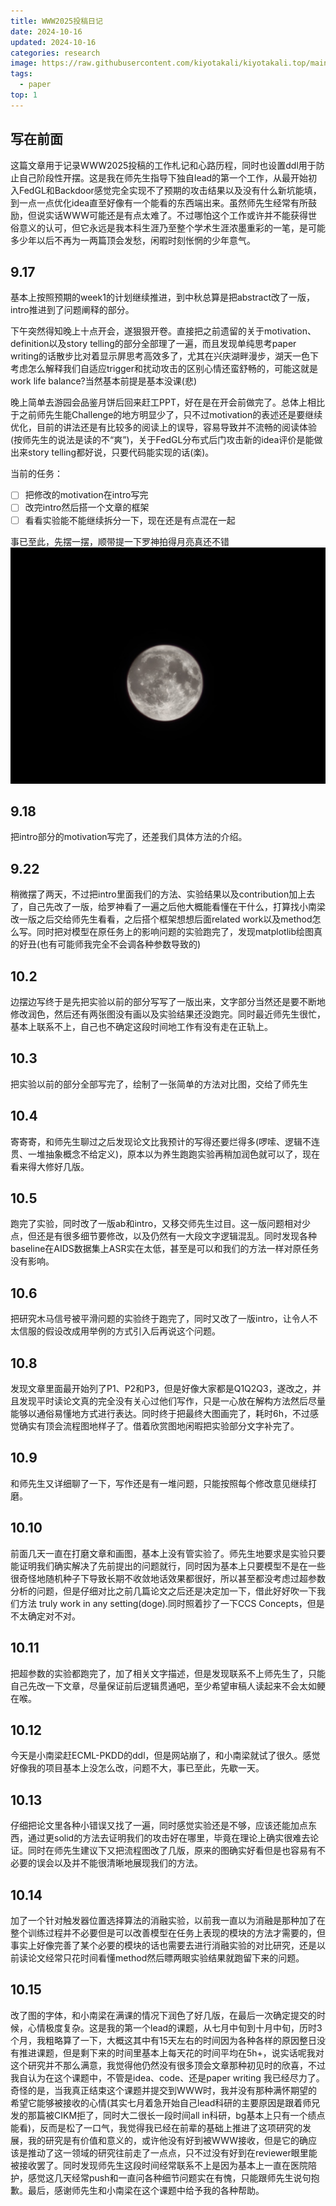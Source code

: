 ```yaml
---
title: WWW2025投稿日记
date: 2024-10-16 
updated: 2024-10-16
categories: research
image: https://raw.githubusercontent.com/kiyotakali/kiyotakali.top/main/pic_back/elden5.webp
tags:
  - paper
top: 1
---
```


## 写在前面
这篇文章用于记录WWW2025投稿的工作札记和心路历程，同时也设置ddl用于防止自己阶段性开摆。这是我在师先生指导下独自lead的第一个工作，从最开始初入FedGL和Backdoor感觉完全实现不了预期的攻击结果以及没有什么新坑能填，到一点一点优化idea直至好像有一个能看的东西端出来。虽然师先生经常有所鼓励，但说实话WWW可能还是有点太难了。不过哪怕这个工作或许并不能获得世俗意义的认可，但它永远是我本科生涯乃至整个学术生涯浓墨重彩的一笔，是可能多少年以后不再为一两篇顶会发愁，闲暇时刻怅惘的少年意气。

## 9.17
基本上按照预期的week1的计划继续推进，到中秋总算是把abstract改了一版，intro推进到了问题阐释的部分。

下午突然得知晚上十点开会，遂狠狠开卷。直接把之前遗留的关于motivation、definition以及story telling的部分全部理了一遍，而且发现单纯思考paper writing的话散步比对着显示屏思考高效多了，尤其在兴庆湖畔漫步，湖天一色下考虑怎么解释我们自适应trigger和扰动攻击的区别心情还蛮舒畅的，可能这就是work life balance?当然基本前提是基本没课(悲)

晚上简单去游园会品鉴月饼后回来赶工PPT，好在是在开会前做完了。总体上相比于之前师先生能Challenge的地方明显少了，只不过motivation的表述还是要继续优化，目前的讲法还是有比较多的阅读上的误导，容易导致并不流畅的阅读体验(按师先生的说法是读的不“爽”)，关于FedGL分布式后门攻击新的idea评价是能做出来story telling都好说，只要代码能实现的话(楽)。

当前的任务：
- [ ] 把修改的motivation在intro写完
- [ ] 改完intro然后搭一个文章的框架
- [ ] 看看实验能不能继续拆分一下，现在还是有点混在一起

事已至此，先摆一摆，顺带提一下罗神拍得月亮真还不错
![moon.jpg](./moon.jpg)

## 9.18
把intro部分的motivation写完了，还差我们具体方法的介绍。

## 9.22
稍微摆了两天，不过把intro里面我们的方法、实验结果以及contribution加上去了，自己先改了一版，给罗神看了一遍之后他大概能看懂在干什么，打算找小南梁改一版之后交给师先生看看，之后搭个框架想想后面related work以及method怎么写。同时把对模型在原任务上的影响问题的实验跑完了，发现matplotlib绘图真的好丑(也有可能师我完全不会调各种参数导致的)

## 10.2
边摆边写终于是先把实验以前的部分写写了一版出来，文字部分当然还是要不断地修改润色，然后还有两张图没有画以及实验结果还没跑完。同时最近师先生很忙，基本上联系不上，自己也不确定这段时间地工作有没有走在正轨上。

## 10.3
把实验以前的部分全部写完了，绘制了一张简单的方法对比图，交给了师先生

## 10.4
寄寄寄，和师先生聊过之后发现论文比我预计的写得还要烂得多(啰嗦、逻辑不连贯、一堆抽象概念不给定义)，原本以为养生跑跑实验再稍加润色就可以了，现在看来得大修好几版。

## 10.5
跑完了实验，同时改了一版ab和intro，又移交师先生过目。这一版问题相对少点，但还是有很多细节要修改，以及仍然有一大段文字逻辑混乱。同时发现各种baseline在AIDS数据集上ASR实在太低，甚至是可以和我们的方法一样对原任务没有影响。

## 10.6
把研究木马信号被平滑问题的实验终于跑完了，同时又改了一版intro，让令人不太信服的假设改成用举例的方式引入后再说这个问题。

## 10.8
发现文章里面最开始列了P1、P2和P3，但是好像大家都是Q1Q2Q3，遂改之，并且发现平时读论文真的完全没有关心过他们写作，只是一心放在解构方法然后尽量能够以通俗易懂地方式进行表达。同时终于把最终大图画完了，耗时6h，不过感觉确实有顶会流程图地样子了。借着欣赏图地闲暇把实验部分文字补完了。

## 10.9
和师先生又详细聊了一下，写作还是有一堆问题，只能按照每个修改意见继续打磨。

## 10.10
前面几天一直在打磨文章和画图，基本上没有管实验了。师先生地要求是实验只要能证明我们确实解决了先前提出的问题就行，同时因为基本上只要模型不是在一些很奇怪地随机种子下导致长期不收敛地话效果都很好，所以甚至都没考虑过超参数分析的问题，但是仔细对比之前几篇论文之后还是决定加一下，借此好好吹一下我们方法 truly work in any setting(doge).同时照着抄了一下CCS Concepts，但是不太确定对不对。

## 10.11
把超参数的实验都跑完了，加了相关文字描述，但是发现联系不上师先生了，只能自己先改一下文章，尽量保证前后逻辑贯通吧，至少希望审稿人读起来不会太如鲠在喉。

## 10.12
今天是小南梁赶ECML-PKDD的ddl，但是网站崩了，和小南梁就试了很久。感觉好像我的项目基本上没怎么改，问题不大，事已至此，先歇一天。

## 10.13
仔细把论文里各种小错误又找了一遍，同时感觉实验还是不够，应该还能加点东西，通过更solid的方法去证明我们的攻击好在哪里，毕竟在理论上确实很难去论证。同时在师先生建议下又把流程图改了几版，原来的图确实好看但是也容易有不必要的误会以及并不能很清晰地展现我们的方法。

## 10.14
加了一个针对触发器位置选择算法的消融实验，以前我一直以为消融是那种加了在整个训练过程并不必要但是可以改善模型在任务上表现的模块的方法才需要的，但事实上好像完善了某个必要的模块的话也需要去进行消融实验的对比研究，还是以前读论文经常只花时间看懂method然后瞟两眼实验结果就跑留下来的问题。

## 10.15
改了图的字体，和小南梁在满课的情况下润色了好几版，在最后一次确定提交的时候，心情极度复杂。这是我的第一个lead的课题，从七月中旬到十月中旬，历时3个月，我粗略算了一下，大概这其中有15天左右的时间因为各种各样的原因整日没有推进课题，但是剩下来的时间里基本上每天花的时间平均在5h+，说实话呢我对这个研究并不那么满意，我觉得他仍然没有很多顶会文章那种初见时的欣喜，不过我自认为在这个课题中，不管是idea、code、还是paper writing 我已经尽力了。奇怪的是，当我真正结束这个课题并提交到WWW时，我并没有那种满怀期望的希望它能够被接收的心情(其实七月着急开始自己lead科研的主要原因是跟着师兄发的那篇被CIKM拒了，同时大二很长一段时间all in科研，bg基本上只有一个绩点能看)，反而是松了一口气，我觉得我已经在前辈的基础上推进了这项研究的发展，我的研究是有价值和意义的，或许他没有好到被WWW接收，但是它的确应该是推动了这一领域的研究往前走了一点点，只不过没有好到在reviewer眼里能被接收罢了。同时发现师先生这段时间经常联系不上是因为基本上一直在医院陪护，感觉这几天经常push和一直问各种细节问题实在有愧，只能跟师先生说句抱歉。最后，感谢师先生和小南梁在这个课题中给予我的各种帮助。